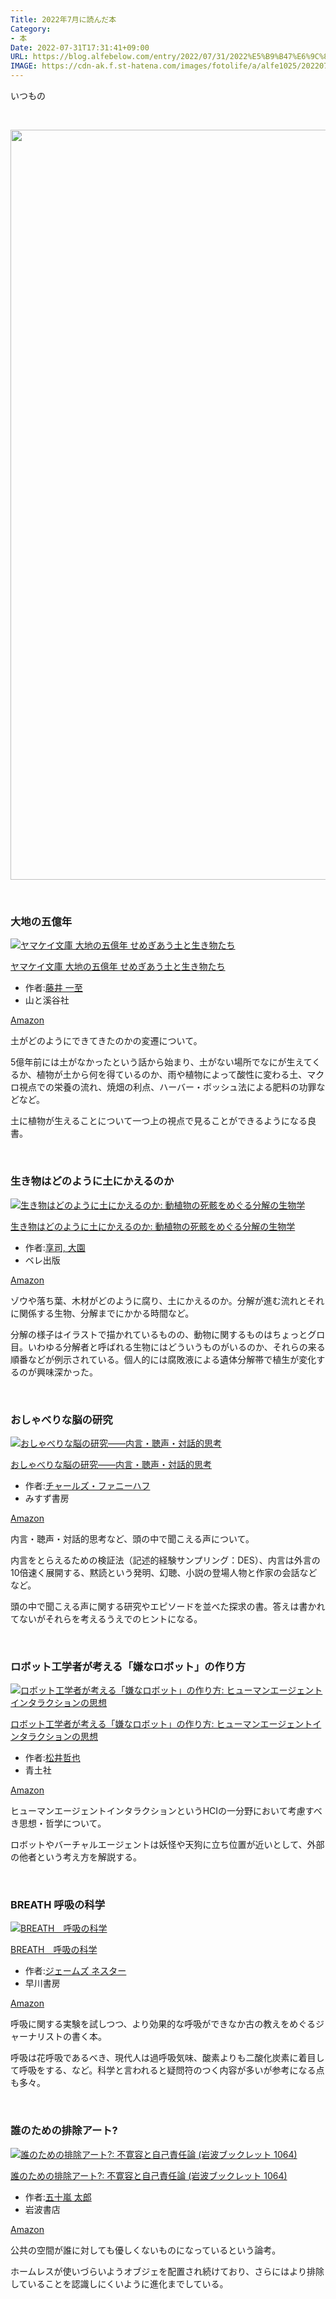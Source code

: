 ```yaml
---
Title: 2022年7月に読んだ本
Category:
- 本
Date: 2022-07-31T17:31:41+09:00
URL: https://blog.alfebelow.com/entry/2022/07/31/2022%E5%B9%B47%E6%9C%88%E3%81%AB%E8%AA%AD%E3%82%93%E3%81%A0%E6%9C%AC
IMAGE: https://cdn-ak.f.st-hatena.com/images/fotolife/a/alfe1025/20220716/20220716100657.jpg
---
```


<p>いつもの</p>
<p> </p>
<p><img src="https://cdn-ak.f.st-hatena.com/images/fotolife/a/alfe1025/20220716/20220716100657.jpg" width="1200" loading="lazy" title="" class="hatena-fotolife" itemprop="image" /></p>
<p> </p>

### 大地の五億年

<div class="freezed">
<div class="hatena-asin-detail"><a href="https://www.amazon.co.jp/dp/B0B3DBMRS2?tag=ab1025-22&amp;linkCode=osi&amp;th=1&amp;psc=1" class="hatena-asin-detail-image-link" target="_blank" rel="noopener"><img src="https://m.media-amazon.com/images/I/513Norb9Q3L._SL500_.jpg" class="hatena-asin-detail-image" alt="ヤマケイ文庫 大地の五億年 せめぎあう土と生き物たち" title="ヤマケイ文庫 大地の五億年 せめぎあう土と生き物たち" /></a>
<div class="hatena-asin-detail-info">
<p class="hatena-asin-detail-title"><a href="https://www.amazon.co.jp/dp/B0B3DBMRS2?tag=ab1025-22&amp;linkCode=osi&amp;th=1&amp;psc=1" target="_blank" rel="noopener">ヤマケイ文庫 大地の五億年 せめぎあう土と生き物たち</a></p>
<ul class="hatena-asin-detail-meta">
<li><span class="hatena-asin-detail-label">作者:</span><a href="http://d.hatena.ne.jp/keyword/%C6%A3%B0%E6%20%B0%EC%BB%EA" class="keyword">藤井 一至</a></li>
<li>山と溪谷社</li>
</ul>
<a href="https://www.amazon.co.jp/dp/B0B3DBMRS2?tag=ab1025-22&amp;linkCode=osi&amp;th=1&amp;psc=1" class="asin-detail-buy" target="_blank" rel="noopener">Amazon</a></div>
</div>
</div>
<p>土がどのようにできてきたのかの変遷について。</p>
<p>5億年前には土がなかったという話から始まり、土がない場所でなにが生えてくるか、植物が土から何を得ているのか、雨や植物によって酸性に変わる土、マクロ視点での栄養の流れ、焼畑の利点、ハーバー・ボッシュ法による肥料の功罪などなど。</p>
<p>土に植物が生えることについて一つ上の視点で見ることができるようになる良書。</p>
<p> </p>

### 生き物はどのように土にかえるのか

<div class="freezed">
<div class="hatena-asin-detail"><a href="https://www.amazon.co.jp/dp/4860645332?tag=ab1025-22&amp;linkCode=osi&amp;th=1&amp;psc=1" class="hatena-asin-detail-image-link" target="_blank" rel="noopener"><img src="https://m.media-amazon.com/images/I/515C0j3LnAL._SL500_.jpg" class="hatena-asin-detail-image" alt="生き物はどのように土にかえるのか: 動植物の死骸をめぐる分解の生物学" title="生き物はどのように土にかえるのか: 動植物の死骸をめぐる分解の生物学" /></a>
<div class="hatena-asin-detail-info">
<p class="hatena-asin-detail-title"><a href="https://www.amazon.co.jp/dp/4860645332?tag=ab1025-22&amp;linkCode=osi&amp;th=1&amp;psc=1" target="_blank" rel="noopener">生き物はどのように土にかえるのか: 動植物の死骸をめぐる分解の生物学</a></p>
<ul class="hatena-asin-detail-meta">
<li><span class="hatena-asin-detail-label">作者:</span><a href="http://d.hatena.ne.jp/keyword/%B5%FD%BB%CA%2C%20%C2%E7%B1%E0" class="keyword">享司, 大園</a></li>
<li>ベレ出版</li>
</ul>
<a href="https://www.amazon.co.jp/dp/4860645332?tag=ab1025-22&amp;linkCode=osi&amp;th=1&amp;psc=1" class="asin-detail-buy" target="_blank" rel="noopener">Amazon</a></div>
</div>
</div>
<p>ゾウや落ち葉、木材がどのように腐り、土にかえるのか。分解が進む流れとそれに関係する生物、分解までにかかる時間など。</p>
<p>分解の様子はイラストで描かれているものの、動物に関するものはちょっとグロ目。いわゆる分解者と呼ばれる生物にはどういうものがいるのか、それらの来る順番などが例示されている。個人的には腐敗液による遺体分解帯で植生が変化するのが興味深かった。</p>
<p> </p>

### おしゃべりな脳の研究

<div class="freezed">
<div class="hatena-asin-detail"><a href="https://www.amazon.co.jp/dp/B09XVK6DJY?tag=ab1025-22&amp;linkCode=osi&amp;th=1&amp;psc=1" class="hatena-asin-detail-image-link" target="_blank" rel="noopener"><img src="https://m.media-amazon.com/images/I/41Zwj92+59L._SL500_.jpg" class="hatena-asin-detail-image" alt="おしゃべりな脳の研究――内言・聴声・対話的思考" title="おしゃべりな脳の研究――内言・聴声・対話的思考" /></a>
<div class="hatena-asin-detail-info">
<p class="hatena-asin-detail-title"><a href="https://www.amazon.co.jp/dp/B09XVK6DJY?tag=ab1025-22&amp;linkCode=osi&amp;th=1&amp;psc=1" target="_blank" rel="noopener">おしゃべりな脳の研究――内言・聴声・対話的思考</a></p>
<ul class="hatena-asin-detail-meta">
<li><span class="hatena-asin-detail-label">作者:</span><a href="http://d.hatena.ne.jp/keyword/%A5%C1%A5%E3%A1%BC%A5%EB%A5%BA%A1%A6%A5%D5%A5%A1%A5%CB%A1%BC%A5%CF%A5%D5" class="keyword">チャールズ・ファニーハフ</a></li>
<li>みすず書房</li>
</ul>
<a href="https://www.amazon.co.jp/dp/B09XVK6DJY?tag=ab1025-22&amp;linkCode=osi&amp;th=1&amp;psc=1" class="asin-detail-buy" target="_blank" rel="noopener">Amazon</a></div>
</div>
</div>
<p>内言・聴声・対話的思考など、頭の中で聞こえる声について。</p>
<p>内言をとらえるための検証法（記述的経験サンプリング：DES）、内言は外言の10倍速く展開する、黙読という発明、幻聴、小説の登場人物と作家の会話などなど。</p>
<p>頭の中で聞こえる声に関する研究やエピソードを並べた探求の書。答えは書かれてないがそれらを考えるうえでのヒントになる。</p>
<p> </p>

### ロボット工学者が考える「嫌なロボット」の作り方

<div class="freezed">
<div class="hatena-asin-detail"><a href="https://www.amazon.co.jp/dp/4791774795?tag=ab1025-22&amp;linkCode=osi&amp;th=1&amp;psc=1" class="hatena-asin-detail-image-link" target="_blank" rel="noopener"><img src="https://m.media-amazon.com/images/I/419ahy7wHKL._SL500_.jpg" class="hatena-asin-detail-image" alt="ロボット工学者が考える「嫌なロボット」の作り方: ヒューマンエージェントインタラクションの思想" title="ロボット工学者が考える「嫌なロボット」の作り方: ヒューマンエージェントインタラクションの思想" /></a>
<div class="hatena-asin-detail-info">
<p class="hatena-asin-detail-title"><a href="https://www.amazon.co.jp/dp/4791774795?tag=ab1025-22&amp;linkCode=osi&amp;th=1&amp;psc=1" target="_blank" rel="noopener">ロボット工学者が考える「嫌なロボット」の作り方: ヒューマンエージェントインタラクションの思想</a></p>
<ul class="hatena-asin-detail-meta">
<li><span class="hatena-asin-detail-label">作者:</span><a href="http://d.hatena.ne.jp/keyword/%BE%BE%B0%E6%C5%AF%CC%E9" class="keyword">松井哲也</a></li>
<li>青土社</li>
</ul>
<a href="https://www.amazon.co.jp/dp/4791774795?tag=ab1025-22&amp;linkCode=osi&amp;th=1&amp;psc=1" class="asin-detail-buy" target="_blank" rel="noopener">Amazon</a></div>
</div>
</div>
<p>ヒューマンエージェントインタラクションというHCIの一分野において考慮すべき思想・哲学について。</p>
<p>ロボットやバーチャルエージェントは妖怪や天狗に立ち位置が近いとして、外部の他者という考え方を解説する。</p>
<p> </p>

### BREATH 呼吸の科学

<div class="freezed">
<div class="hatena-asin-detail"><a href="https://www.amazon.co.jp/dp/B0B2WDT472?tag=ab1025-22&amp;linkCode=osi&amp;th=1&amp;psc=1" class="hatena-asin-detail-image-link" target="_blank" rel="noopener"><img src="https://m.media-amazon.com/images/I/51G6tpIpWWL._SL500_.jpg" class="hatena-asin-detail-image" alt="BREATH　呼吸の科学" title="BREATH　呼吸の科学" /></a>
<div class="hatena-asin-detail-info">
<p class="hatena-asin-detail-title"><a href="https://www.amazon.co.jp/dp/B0B2WDT472?tag=ab1025-22&amp;linkCode=osi&amp;th=1&amp;psc=1" target="_blank" rel="noopener">BREATH　呼吸の科学</a></p>
<ul class="hatena-asin-detail-meta">
<li><span class="hatena-asin-detail-label">作者:</span><a href="http://d.hatena.ne.jp/keyword/%A5%B8%A5%A7%A1%BC%A5%E0%A5%BA%20%A5%CD%A5%B9%A5%BF%A1%BC" class="keyword">ジェームズ ネスター</a></li>
<li>早川書房</li>
</ul>
<a href="https://www.amazon.co.jp/dp/B0B2WDT472?tag=ab1025-22&amp;linkCode=osi&amp;th=1&amp;psc=1" class="asin-detail-buy" target="_blank" rel="noopener">Amazon</a></div>
</div>
</div>
<p>呼吸に関する実験を試しつつ、より効果的な呼吸ができなか古の教えをめぐるジャーナリストの書く本。</p>
<p>呼吸は花呼吸であるべき、現代人は過呼吸気味、酸素よりも二酸化炭素に着目して呼吸をする、など。科学と言われると疑問符のつく内容が多いが参考になる点も多々。</p>
<p> </p>

### 誰のための排除アート?

<div class="freezed">
<div class="hatena-asin-detail"><a href="https://www.amazon.co.jp/dp/4002710645?tag=ab1025-22&amp;linkCode=osi&amp;th=1&amp;psc=1" class="hatena-asin-detail-image-link" target="_blank" rel="noopener"><img src="https://m.media-amazon.com/images/I/41Aym0NQilL._SL500_.jpg" class="hatena-asin-detail-image" alt="誰のための排除アート?: 不寛容と自己責任論 (岩波ブックレット 1064)" title="誰のための排除アート?: 不寛容と自己責任論 (岩波ブックレット 1064)" /></a>
<div class="hatena-asin-detail-info">
<p class="hatena-asin-detail-title"><a href="https://www.amazon.co.jp/dp/4002710645?tag=ab1025-22&amp;linkCode=osi&amp;th=1&amp;psc=1" target="_blank" rel="noopener">誰のための排除アート?: 不寛容と自己責任論 (岩波ブックレット 1064)</a></p>
<ul class="hatena-asin-detail-meta">
<li><span class="hatena-asin-detail-label">作者:</span><a href="http://d.hatena.ne.jp/keyword/%B8%DE%BD%BD%CD%F2%20%C2%C0%CF%BA" class="keyword">五十嵐 太郎</a></li>
<li>岩波書店</li>
</ul>
<a href="https://www.amazon.co.jp/dp/4002710645?tag=ab1025-22&amp;linkCode=osi&amp;th=1&amp;psc=1" class="asin-detail-buy" target="_blank" rel="noopener">Amazon</a></div>
</div>
</div>
<p>公共の空間が誰に対しても優しくないものになっているという論考。</p>
<p>ホームレスが使いづらいようオブジェを配置され続けており、さらにはより排除していることを認識しにくいように進化までしている。</p>
<p> </p>
<p> </p>
